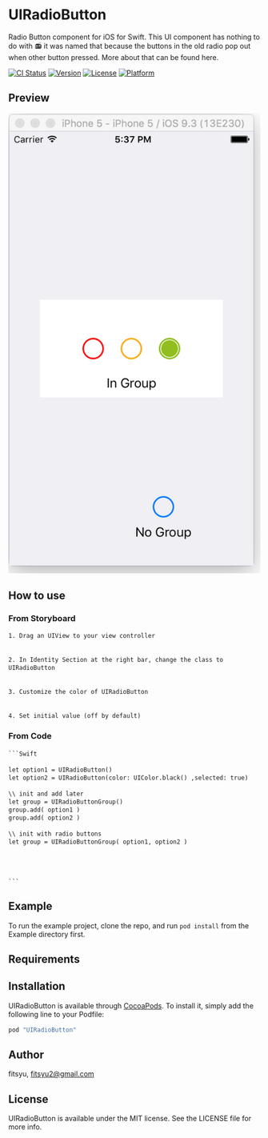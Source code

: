 # UIRadioButton

Radio Button component for iOS for Swift.
This UI component has nothing to do with :radio: it was named that because the buttons in the old radio pop out when other button pressed. More about that can be found here.


[![CI Status](http://img.shields.io/travis/fitsyu/UIRadioButton.svg?style=flat)](https://travis-ci.org/fitsyu/UIRadioButton)
[![Version](https://img.shields.io/cocoapods/v/UIRadioButton.svg?style=flat)](http://cocoapods.org/pods/UIRadioButton)
[![License](https://img.shields.io/cocoapods/l/UIRadioButton.svg?style=flat)](http://cocoapods.org/pods/UIRadioButton)
[![Platform](https://img.shields.io/cocoapods/p/UIRadioButton.svg?style=flat)](http://cocoapods.org/pods/UIRadioButton)


## Preview

![Screenshot](Screenshots/UIRadioButton-Demo-App.png?raw=true "UIRadioButton")
## How to use

### From Storyboard

    1. Drag an UIView to your view controller


    2. In Identity Section at the right bar, change the class to UIRadioButton


    3. Customize the color of UIRadioButton


    4. Set initial value (off by default)

    

### From Code

    ```Swift

    let option1 = UIRadioButton()
    let option2 = UIRadioButton(color: UIColor.black() ,selected: true)

    \\ init and add later
    let group = UIRadioButtonGroup()
    group.add( option1 )
    group.add( option2 )

    \\ init with radio buttons
    let group = UIRadioButtonGroup( option1, option2 )


    

    ```


## Example

To run the example project, clone the repo, and run `pod install` from the Example directory first.

## Requirements

## Installation

UIRadioButton is available through [CocoaPods](http://cocoapods.org). To install
it, simply add the following line to your Podfile:

```ruby
pod "UIRadioButton"
```

## Author

fitsyu, fitsyu2@gmail.com

## License

UIRadioButton is available under the MIT license. See the LICENSE file for more info.

